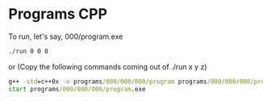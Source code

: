 # Programs CPP

To run, let's say, 000/program.exe


```cmd
./run 0 0 0
```

or (Copy the following commands coming out of ./run x y z)


```cmd
g++ -std=c++0x -o programs/000/000/000/program programs/000/000/000/program.cpp
start programs/000/000/000/program.exe
```